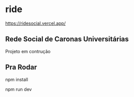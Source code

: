 # ride
https://ridesocial.vercel.app/

## Rede Social de Caronas Universitárias 
<p>Projeto em contrução</p>


## Pra Rodar
<p>npm install</p>
<p>npm run dev</p>
